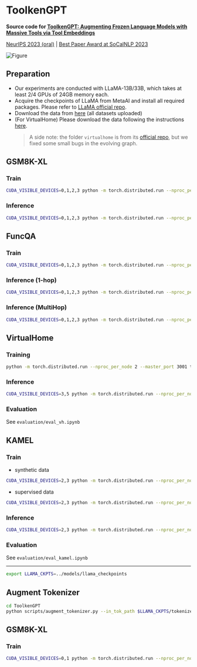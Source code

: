 # ToolkenGPT
**Source code for [ToolkenGPT: Augmenting Frozen Language Models with Massive Tools via Tool Embeddings](https://arxiv.org/abs/2305.11554)**

[NeurIPS 2023 (oral)](https://nips.cc/Conferences/2023) | [Best Paper Award at SoCalNLP 2023](https://socalnlp.github.io/symp23/index.html)

![Figure](assets/image.png)

## Preparation
+ Our experiments are conducted with LLaMA-13B/33B, which takes at least 2/4 GPUs of 24GB memory each.
+ Acquire the checkpoints of LLaMA from MetaAI and install all required packages. Please refer to [LLaMA official repo](https://github.com/facebookresearch/llama).
+ Download the data from [here](https://drive.google.com/file/d/13Sj7uIsyqWXoTh1ejWUviTzeQSES2Omd/view?usp=sharing) (all datasets uploaded)
+ (For VirtualHome) Please download the data following the instructions [here](virtualhome/README.md).
    > A side note: the folder `virtualhome` is from its [official repo](https://github.com/xavierpuigf/virtualhome), but we fixed some small bugs in the evolving graph.

## GSM8K-XL

### Train

```bash
CUDA_VISIBLE_DEVICES=0,1,2,3 python -m torch.distributed.run --nproc_per_node 4 --master_port 1200 train_llama.py --ckpt_dir $LLAMA_CKPTS/30B --tokenizer_path $LLAMA_CKPTS/tokenizer.model --input_file data/gsm8k-xl/train.json --lr 1e-3 --num_epochs 10
```

### Inference

```bash
CUDA_VISIBLE_DEVICES=0,1,2,3 python -m torch.distributed.run --nproc_per_node 4 --master_port 1250 inference_llama.py --ckpt_dir $LLAMA_CKPTS/30B --tokenizer_path $LLAMA_CKPTS/tokenizer.model --mode func_embedding --dataset gsm8k-xl  --func_load_path checkpoints/gsm8k-xl/epoch_3.pth --logits_bias 3.0
```

## FuncQA

### Train

```bash
CUDA_VISIBLE_DEVICES=0,1,2,3 python -m torch.distributed.run --nproc_per_node 4 --master_port 1200 train_llama.py --ckpt_dir $PATH_TO_LLAMA/30B --tokenizer_path $PATH_TO_LLAMA/tokenizer.model --input_file data/funcqa/train.json --lr 1e-4 --num_epochs 10
```

### Inference (1-hop)

```bash
CUDA_VISIBLE_DEVICES=0,1,2,3 python -m torch.distributed.run --nproc_per_node 4 --master_port 1250 inference_llama.py --ckpt_dir $LLAMA_CKPTS/30B --tokenizer_path $LLAMA_CKPTS/tokenizer.model --mode func_embedding --dataset funcqa_oh --func_load_path checkpoints/funcqa/epoch_7.pth --logits_bias 2.7
```

### Inference (MultiHop)

```bash
CUDA_VISIBLE_DEVICES=0,1,2,3 python -m torch.distributed.run --nproc_per_node 4 --master_port 1250 inference_llama.py --ckpt_dir $LLAMA_CKPTS/30B --tokenizer_path $LLAMA_CKPTS/tokenizer.model --mode func_embedding --dataset funcqa_mh --func_load_path checkpoints/funcqa/epoch_7.pth --logits_bias 4.0
```

## VirtualHome

### Training
```bash
python -m torch.distributed.run --nproc_per_node 2 --master_port 3001 train_llama.py --ckpt_dir $LLAMA_CKPTS/13B --tokenizer_path $LLAMA_CKPTS/tokenizer.model --dataset vh --input_file data/vh/legal_train_v4_embedding.json --only_functoken True --num_epochs 10
```


### Inference

```bash
CUDA_VISIBLE_DEVICES=3,5 python -m torch.distributed.run --nproc_per_node 2 inference_llama.py --ckpt_dir $LLAMA_CKPTS/13B --tokenizer_path $LLAMA_CKPTS/tokenizer.model --mode vh_embedding_inference --dataset vh --func_load_path checkpoints/vh/epoch_7.pth --logits_bias 10.0
```

### Evaluation

See `evaluation/eval_vh.ipynb`

## KAMEL
### Train
+ synthetic data
```bash
CUDA_VISIBLE_DEVICES=2,3 python -m torch.distributed.run --nproc_per_node 2 --master_port 3002 train_llama.py --ckpt_dir $LLAMA_CKPTS/13B --tokenizer_path $LLAMA_CKPTS/tokenizer.model --dataset kamel --input_file data/kamel/train_clean.json --only_functoken False ---log_every 500 --num_epochs 10
```


+ supervised data
```bash
CUDA_VISIBLE_DEVICES=2,3 python -m torch.distributed.run --nproc_per_node 2 --master_port 3002 train_llama.py --ckpt_dir $LLAMA_CKPTS/13B --tokenizer_path $LLAMA_CKPTS/tokenizer.model --dataset kamel --input_file data/kamel/kamel_id_train.json --only_functoken False ---log_every 500 --num_epochs 10
```

### Inference

```bash
CUDA_VISIBLE_DEVICES=2,3 python -m torch.distributed.run --nproc_per_node 2 inference_llama.py --ckpt_dir $LLAMA_CKPTS/13B --tokenizer_path $LLAMA_CKPTS/tokenizer.model --mode kamel_embedding_inference --dataset kamel_30 --func_load_path checkpoints/kamel/epoch_4.pth --logits_bias 10
```

### Evaluation

See `evaluation/eval_kamel.ipynb`




---------------------------------------------


```bash
export LLAMA_CKPTS=../models/llama_checkpoints
```



## Augment Tokenizer

```bash
cd ToolkenGPT
python scripts/augment_tokenizer.py --in_tok_path $LLAMA_CKPTS/tokenizer.model --new_tokens \<BOC\> \<EOC\> \<BOR\> \<EOR\> --out_tok_dir ./augmented_tokenizer/
```

## GSM8K-XL

### Train

```bash
CUDA_VISIBLE_DEVICES=0,1 python -m torch.distributed.run --nproc_per_node 2 --master_port 1200 train_augmented_llama.py --ckpt_dir $LLAMA_CKPTS/llama-2-13b-chat --tokenizer_path ./augmented_tokenizer --input_file ../data/gsm8k-xl/train.json --lr 1e-3 --num_epochs 10
```